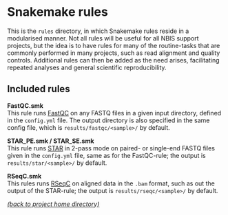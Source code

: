 # Snakemake rules

This is the `rules` directory, in which Snakemake rules reside in a modularised
manner. Not all rules will be useful for all NBIS support projects, but the
idea is to have rules for many of the routine-tasks that are commonly performed
in many projects, such as read alignment and quality controls. Additional rules
can then be added as the need arises, facilitating repeated analyses and
general scientific reproducibility.

## Included rules

**FastQC.smk** \
This rule runs [FastQC][fastqc-home] on any FASTQ files in a given input
directory, defined in the `config.yml` file. The output directory is also
specified in the same config file, which is `results/fastqc/<sample>/` by
default.

**STAR\_PE.smk / STAR\_SE.smk** \
This rule runs [STAR][star-home] in 2-pass mode on paired- or single-end FASTQ
files given in the `config.yml` file, same as for the FastQC-rule; the output
is `results/star/<sample>/` by default.

**RSeqC.smk** \
This rules runs [RSeqC][rseqc-home] on aligned data in the `.bam` format,
such as out the output of the STAR-rule; the output is
`results/rseqc/<sample>/` by default.

[*(back to project home directory)*][sf-home]

[fastqc-home]: https://www.bioinformatics.babraham.ac.uk/projects/fastqc/
[rseqc-home]: http://rseqc.sourceforge.net/
[sf-home]: https://github.com/NBISweden/NBIS-support-framework
[star-home]: https://github.com/alexdobin/STAR
